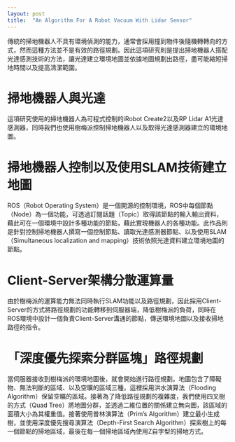 ```yaml
---
layout: post
title:  "An Algorithm For A Robot Vacuum With Lidar Sensor"
---
```


傳統的掃地機器人不具有環境偵測的能力，通常會採用撞到物件後隨機轉轉向的方式，然而這種方法並不是有效的路徑規劃。因此這項研究則是提出掃地機器人搭配光達感測技術的方法，讓光達建立環境地圖並依據地圖規劃出路徑，盡可能縮短掃地時間以及提高清潔範圍。

# 掃地機器人與光達 #
這項研究使用的掃地機器人為可程式控制的iRobot Create2以及RP Lidar A1光達感測器，同時我們也使用樹梅派控制掃地機器人以及取得光達感測器建立的環境地圖。

# 掃地機器人控制以及使用SLAM技術建立地圖 #
ROS（Robot Operating System）是一個開源的控制環境，ROS中每個節點（Node）為一個功能，可透過訂閱話題（Topic）取得該節點的輸入輸出資料，藉此可在一個環境中設計多種功能的節點，藉此實現機器人的各種功能。此作品則是針對控制掃地機器人撰寫一個控制節點、讀取光達感測器節點、以及使用SLAM（Simultaneous localization and mapping）技術依照光達資料建立環境地圖的節點。

# Client-Server架構分散運算量 #
由於樹梅派的運算能力無法同時執行SLAM功能以及路徑規劃，因此採用Client-Server的方式將路徑規劃的功能轉移到伺服器端，降低樹梅派的負荷，同時在ROS環境中設計一個負責Client-Server溝通的節點，傳送環境地圖以及接收掃地路徑的指令。

# 「深度優先探索分群區塊」路徑規劃 #
當伺服器接收到樹梅派的環境地圖後，就會開始進行路徑規劃。地圖包含了障礙物、無法判斷的區域、以及空曠的區域三種，這裡採用洪水演算法（Flooding Algorithm）保留空曠的區域。接著為了降低路徑規劃的複雜度，我們使用四叉樹的方式（Quad Tree）將地圖分群，並透過二維位置的關係建立無向圖，該區域的面積大小為其權重值。接著使用普林演算法（Prim’s Algorithm）建立最小生成樹，並使用深度優先搜尋演算法（Depth-First Search Algorithm）探索樹上的每一個節點的掃地區域，最後在每一個掃地區域內使用Z自字型的掃地方式。